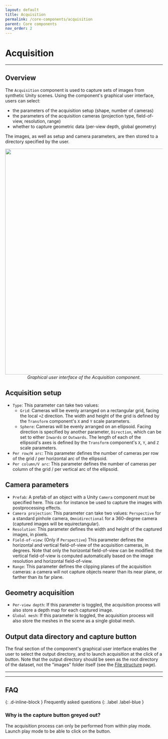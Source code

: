 ```yaml
---
layout: default
title: Acquisition
permalink: /core-components/acquisition
parent: Core components
nav_order: 2
---
```


# Acquisition

* * *

## Overview

The `Acquisition` component is used to capture sets of images from synthetic Unity scenes. Using the component's graphical user interface, users can select:
- the parameters of the acquisition setup (shape, number of cameras)
- the parameters of the acquisition cameras (projection type, field-of-view, resolution, range)
- whether to capture geometric data (per-view depth, global geometry)

The images, as well as setup and camera parameters, are then stored to a directory specified by the user.

<p align="center">
      <img src="https://github.com/caor-mines-paristech.fr/colibri-vr/raw/master/docs/illustrations/BunnyAcquisition2.png" alt="" width="1280" height="720"><br><i>Graphical user interface of the Acquisition component.</i>
</p>

## Acquisition setup

- `Type`: This parameter can take two values:
  - `Grid`: Cameras will be evenly arranged on a rectangular grid, facing the local `+Z` direction. The width and height of the grid is defined by the `Transform` component's `X` and `Y` scale parameters.
  - `Sphere`: Cameras will be evenly arranged on an ellipsoid. Facing direction is specified by another parameter, `Direction`, which can be set to either `Inwards` or `Outwards`. The length of each of the ellipsoid's axes is defined by the `Transform` component's `X`, `Y`, and `Z` scale parameters.
- `Per row/H arc`: This parameter defines the number of cameras per row of the grid / per horizontal arc of the ellipsoid.
- `Per column/V arc`: This parameter defines the number of cameras per column of the grid / per vertical arc of the ellipsoid.

## Camera parameters

- `Prefab`: A prefab of an object with a Unity `Camera` component must be specified here. This can for instance be used to capture the images with postprocessing effects.
- `Camera projection`: This parameter can take two values: `Perspective` for a standard pinhole camera, `Omnidirectional` for a 360-degree camera (captured images will be equirectangular).
- `Resolution`: This parameter defines the width and height of the captured images, in pixels.
- `Field-of-view`: (Only if `Perspective`) This parameter defines the horizontal and vertical field-of-view of the acquisition cameras, in degrees. Note that only the horizontal field-of-view can be modified: the vertical field-of-view is computed automatically based on the image resolution and horizontal field-of-view.
- `Range`: This parameter defines the clipping planes of the acquisition cameras: a camera will not capture objects nearer than its near plane, or farther than its far plane.

## Geometry acquisition

- `Per-view depth`: If this parameter is toggled, the acquisition process will also store a depth map for each captured image.
- `Global mesh`: If this parameter is toggled, the acquisition process will also store the meshes in the scene as a single global mesh.

## Output data directory and capture button

The final section of the component's graphical user interface enables the user to select the output directory, and to launch acquisition at the click of a button. Note that the output directory should be seen as the root directory of the dataset, not the "images" folder itself (see the [File structure](https://caor-mines-paristech.github.io/colibri-vr/documentation/file-structure) page).

* * *
* * *

## FAQ
{: .d-inline-block }
Frequently asked questions
{: .label .label-blue }

### Why is the capture button greyed out?

The acquisition process can only be performed from within play mode. Launch play mode to be able to click on the button.
